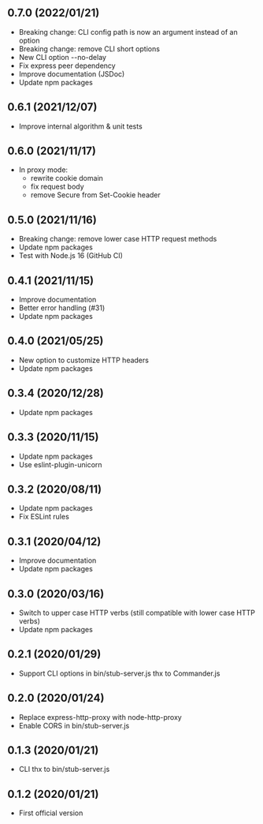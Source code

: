 ## 0.7.0 (2022/01/21)

- Breaking change: CLI config path is now an argument instead of an option
- Breaking change: remove CLI short options
- New CLI option --no-delay
- Fix express peer dependency
- Improve documentation (JSDoc)
- Update npm packages

## 0.6.1 (2021/12/07)

- Improve internal algorithm & unit tests

## 0.6.0 (2021/11/17)

- In proxy mode:
  - rewrite cookie domain
  - fix request body
  - remove Secure from Set-Cookie header

## 0.5.0 (2021/11/16)

- Breaking change: remove lower case HTTP request methods
- Update npm packages
- Test with Node.js 16 (GitHub CI)

## 0.4.1 (2021/11/15)

- Improve documentation
- Better error handling (#31)
- Update npm packages

## 0.4.0 (2021/05/25)

- New option to customize HTTP headers
- Update npm packages

## 0.3.4 (2020/12/28)

- Update npm packages

## 0.3.3 (2020/11/15)

- Update npm packages
- Use eslint-plugin-unicorn

## 0.3.2 (2020/08/11)

- Update npm packages
- Fix ESLint rules

## 0.3.1 (2020/04/12)

- Improve documentation
- Update npm packages

## 0.3.0 (2020/03/16)

- Switch to upper case HTTP verbs (still compatible with lower case HTTP verbs)
- Update npm packages

## 0.2.1 (2020/01/29)

- Support CLI options in bin/stub-server.js thx to Commander.js

## 0.2.0 (2020/01/24)

- Replace express-http-proxy with node-http-proxy
- Enable CORS in bin/stub-server.js

## 0.1.3 (2020/01/21)

- CLI thx to bin/stub-server.js

## 0.1.2 (2020/01/21)

- First official version
